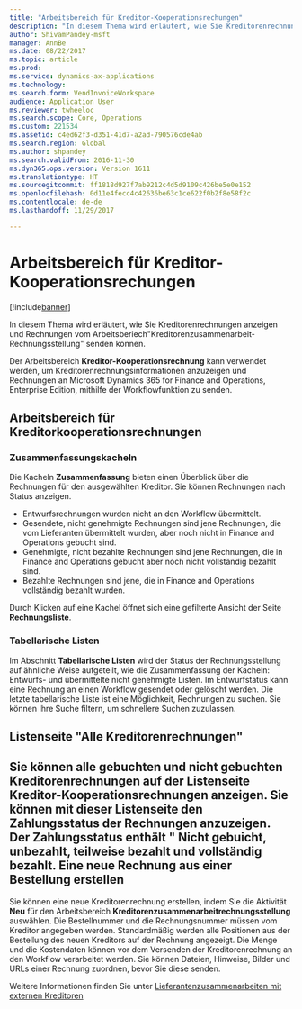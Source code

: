 ```yaml
---
title: "Arbeitsbereich für Kreditor-Kooperationsrechungen"
description: "In diesem Thema wird erläutert, wie Sie Kreditorenrechnungen anzeigen und Rechnungen vom Arbeitsberiech\"Kreditorenzusammenarbeit-Rechnungsstellung\" senden können."
author: ShivamPandey-msft
manager: AnnBe
ms.date: 08/22/2017
ms.topic: article
ms.prod: 
ms.service: dynamics-ax-applications
ms.technology: 
ms.search.form: VendInvoiceWorkspace
audience: Application User
ms.reviewer: twheeloc
ms.search.scope: Core, Operations
ms.custom: 221534
ms.assetid: c4ed62f3-d351-41d7-a2ad-790576cde4ab
ms.search.region: Global
ms.author: shpandey
ms.search.validFrom: 2016-11-30
ms.dyn365.ops.version: Version 1611
ms.translationtype: HT
ms.sourcegitcommit: ff1818d927f7ab9212c4d5d9109c426be5e0e152
ms.openlocfilehash: 0d11e4fecc4c42636be63c1ce622f0b2f8e58f2c
ms.contentlocale: de-de
ms.lasthandoff: 11/29/2017

---
```


# <a name="vendor-collaboration-invoicing-workspace"></a>Arbeitsbereich für Kreditor-Kooperationsrechungen

[!include[banner](../includes/banner.md)]


In diesem Thema wird erläutert, wie Sie Kreditorenrechnungen anzeigen und Rechnungen vom Arbeitsberiech"Kreditorenzusammenarbeit-Rechnungsstellung" senden können.

Der Arbeitsbereich **Kreditor-Kooperationsrechnung** kann verwendet werden, um Kreditorenrechnungsinformationen anzuzeigen und Rechnungen an Microsoft Dynamics 365 for Finance and Operations, Enterprise Edition, mithilfe der Workflowfunktion zu senden.


<a name="vendor-collaboration-invoicing-workspace"></a>Arbeitsbereich für Kreditorkooperationsrechnungen
----------------------------------------

### <a name="summary-tiles"></a>Zusammenfassungskacheln

Die Kacheln **Zusammenfassung** bieten einen Überblick über die Rechnungen für den ausgewählten Kreditor. Sie können Rechnungen nach Status anzeigen.
-   Entwurfsrechnungen wurden nicht an den Workflow übermittelt.
-   Gesendete, nicht genehmigte Rechnungen sind jene Rechnungen, die vom Lieferanten übermittelt wurden, aber noch nicht in Finance and Operations gebucht sind.
-   Genehmigte, nicht bezahlte Rechnungen sind jene Rechnungen, die in Finance and Operations gebucht aber noch nicht vollständig bezahlt sind.
-   Bezahlte Rechnungen sind jene, die in Finance and Operations vollständig bezahlt wurden.

Durch Klicken auf eine Kachel öffnet sich eine gefilterte Ansicht der Seite **Rechnungsliste**.

### <a name="tabular-lists"></a>Tabellarische Listen

Im Abschnitt **Tabellarische Listen** wird der Status der Rechnungsstellung auf ähnliche Weise aufgeteilt, wie die Zusammenfassung der Kacheln: Entwurfs- und übermittelte nicht genehmigte Listen. Im Entwurfstatus kann eine Rechnung an einen Workflow gesendet oder gelöscht werden. Die letzte tabellarische Liste ist eine Möglichkeit, Rechnungen zu suchen. Sie können Ihre Suche filtern, um schnellere Suchen zuzulassen.

<a name="all-vendor-invoices-list-page"></a>Listenseite "Alle Kreditorenrechnungen"
-----------------------------

Sie können alle gebuchten und nicht gebuchten Kreditorenrechnungen auf der Listenseite **Kreditor-Kooperationsrechnungen** anzeigen. Sie können mit dieser Listenseite den Zahlungsstatus der Rechnungen anzuzeigen. Der Zahlungsstatus enthält " Nicht gebuicht, unbezahlt, teilweise bezahlt und vollständig bezahlt.
Eine neue Rechnung aus einer Bestellung erstellen
--------------------------------------------

Sie können eine neue Kreditorenrechnung erstellen, indem Sie die Aktivität **Neu** für den Arbeitsbereich **Kreditorenzusammenarbeitrechnungsstellung** auswählen. Die Bestellnummer und die Rechnungsnummer müssen vom Kreditor angegeben werden. Standardmäßig werden alle Positionen aus der Bestellung des neuen Kreditors auf der Rechnung angezeigt. Die Menge und die Kostendaten können vor dem Versenden der Kreditorenrechnung an den Workflow verarbeitet werden. Sie können Dateien, Hinweise, Bilder und URLs einer Rechnung zuordnen, bevor Sie diese senden.



Weitere Informationen finden Sie unter [Lieferantenzusammenarbeiten mit externen Kreditoren](../../supply-chain/procurement/vendor-collaboration-work-external-vendors.md)




